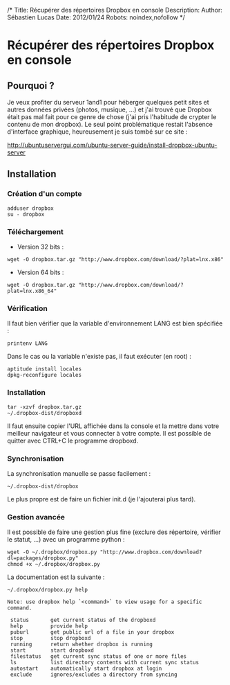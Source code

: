 /*
Title: Récupérer des répertoires Dropbox en console
Description: 
Author: Sébastien Lucas
Date: 2012/01/24
Robots: noindex,nofollow
*/
# Récupérer des répertoires Dropbox en console

## Pourquoi ?
Je veux profiter du serveur 1and1 pour héberger quelques petit sites et autres données privées (photos, musique, ...) et j'ai trouvé que Dropbox était pas mal fait pour ce genre de chose (j'ai pris l'habitude de crypter le contenu de mon dropbox). Le seul point problématique restait l'absence d'interface graphique, heureusement je suis tombé sur ce site : 

http://ubuntuservergui.com/ubuntu-server-guide/install-dropbox-ubuntu-server


## Installation

### Création d'un compte
```
adduser dropbox
su - dropbox
```
### Téléchargement

*	Version 32 bits :
```
wget -O dropbox.tar.gz "http://www.dropbox.com/download/?plat=lnx.x86"
```

*	Version 64 bits : 
```
wget -O dropbox.tar.gz "http://www.dropbox.com/download/?plat=lnx.x86_64"
```
### Vérification

Il faut bien vérifier que la variable d'environnement LANG est bien spécifiée :
```
printenv LANG
```
Dans le cas ou la variable n'existe pas, il faut exécuter (en root) : 
```
aptitude install locales
dpkg-reconfigure locales
```
### Installation

```
tar -xzvf dropbox.tar.gz
~/.dropbox-dist/dropboxd
```

Il faut ensuite copier l'URL affichée dans la console et la mettre dans votre meilleur navigateur et vous connecter à votre compte. Il est possible de quitter avec CTRL+C le programme dropboxd.
### Synchronisation

La synchronisation manuelle se passe facilement : 
```
~/.dropbox-dist/dropbox
```

Le plus propre est de faire un fichier init.d (je l'ajouterai plus tard).
### Gestion avancée

Il est possible de faire une gestion plus fine (exclure des répertoire, vérifier le statut, ...) avec un programme python :
```
wget -O ~/.dropbox/dropbox.py "http://www.dropbox.com/download?dl=packages/dropbox.py"
chmod +x ~/.dropbox/dropbox.py
```

La documentation est la suivante : 
```
~/.dropbox/dropbox.py help
 
Note: use dropbox help `<command>` to view usage for a specific command.
 
 status       get current status of the dropboxd
 help         provide help
 puburl       get public url of a file in your dropbox
 stop         stop dropboxd
 running      return whether dropbox is running
 start        start dropboxd
 filestatus   get current sync status of one or more files
 ls           list directory contents with current sync status
 autostart    automatically start dropbox at login
 exclude      ignores/excludes a directory from syncing
```
